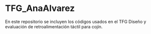 # TFG_AnaAlvarez
En este repositorio se incluyen los códigos usados en el TFG Diseño y evaluación de retroalimentación táctil para cojín.
